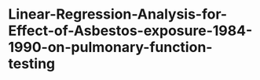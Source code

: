 # Linear-Regression-Analysis-for-Effect-of-Asbestos-exposure-1984-1990-on-pulmonary-function-testing